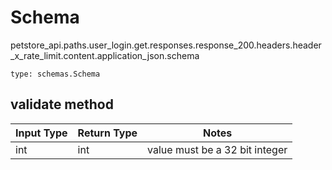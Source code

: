 # Schema
petstore_api.paths.user_login.get.responses.response_200.headers.header_x_rate_limit.content.application_json.schema
```
type: schemas.Schema
```

## validate method
Input Type | Return Type | Notes
------------ | ------------- | -------------
int | int | value must be a 32 bit integer
